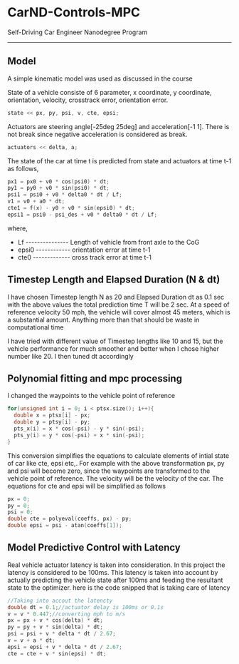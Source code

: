 # CarND-Controls-MPC
Self-Driving Car Engineer Nanodegree Program

---

## Model
A simple kinematic model was used as discussed in the course

State of a vehicle consiste of 6 parameter, x coordinate, y coordinate, orientation, velocity, crosstrack error, orientation error.
```c++
state << px, py, psi, v, cte, epsi;
```
Actuators are steering angle[-25deg 25deg] and acceleration[-1 1]. There is not break since negative acceleration is considered as break.
```c++
actuators << delta, a;
```
The state of the car at time t is predicted from state and actuators at time t-1 as follows,
```c++
px1 = px0 + v0 * cos(psi0) * dt;
py1 = py0 + v0 * sin(psi0) * dt;
psi1 = psi0 + v0 * delta0 * dt / Lf;
v1 = v0 + a0 * dt;
cte1 = f(x) - y0 + v0 * sin(epsi0) * dt;
epsi1 = psi0 - psi_des + v0 * delta0 * dt / Lf;
```
where, 
* Lf --------------- Length of vehicle from front axle to the CoG
* epsi0 ------------ orientation error at time t-1
* cte0 ------------- cross track error at time t-1
       
       
## Timestep Length and Elapsed Duration (N & dt)
I have chosen Timestep length N as 20 and Elapsed Duration dt as 0.1 sec
with the above values the total prediction time T will be 2 sec. At a speed of reference velocity 50 mph, the vehicle will cover almost 45 meters, which is a substantial amount. Anything more than that should be waste in computational time

I have tried with different value of Timestep lengths like 10 and 15, but the vehicle performance for much smoother and better when I chose higher number like 20. I then tuned dt accordingly

## Polynomial fitting and mpc processing
I changed the waypoints to the vehicle point of reference
```c++
for(unsigned int i = 0; i < ptsx.size(); i++){
  double x = ptsx[i] - px;
  double y = ptsy[i] - py;
  pts_x(i) = x * cos(-psi) - y * sin(-psi);
  pts_y(i) = y * cos(-psi) + x * sin(-psi);
}
```
This conversion simplifies the equations to calculate elements of intial state of car like cte, epsi etc,.
For example with the above transformation px, py and psi will become zero, since the waypoints are transformed to the vehicle point of reference. The velocity will be the velocity of the car. The equations for cte and epsi will be simplified as follows
```c++
px = 0;
py = 0;
psi = 0;
double cte = polyeval(coeffs, px) - py;
double epsi = psi - atan(coeffs[1]);
```

## Model Predictive Control with Latency
Real vehicle actuator latency is taken into consideration. In this project the latency is considered to be 100ms. This latency is taken into account by actually predicting the vehicle state after 100ms and feeding the resultant state to the optimizer. here is the code snipped that is taking care of latency
```c++
//Taking into accout the latencty
double dt = 0.1;//actuator delay is 100ms or 0.1s
v = v * 0.447;//converting mph to m/s
px = px + v * cos(delta) * dt;
py = py + v * sin(delta) * dt;
psi = psi + v * delta * dt / 2.67;
v = v + a * dt;
epsi = epsi + v * delta * dt / 2.67;
cte = cte + v * sin(epsi) * dt;
```
